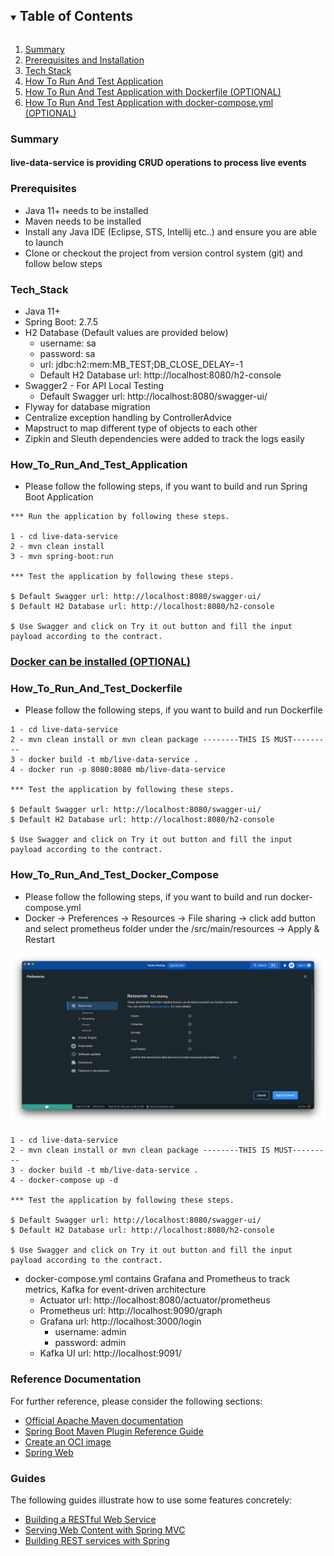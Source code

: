 <!-- TABLE OF CONTENTS -->
<details open="open">
  <summary><h2 style="display: inline-block">Table of Contents</h2></summary>
  <ol>
    <li><a href="#Summary">Summary</a></li>
    <li><a href="#Prerequisites">Prerequisites and Installation</a></li>
    <li><a href="#Tech_Stack">Tech Stack</a></li>
    <li><a href="#How_To_Run_And_Test_Application">How To Run And Test Application</a></li>
    <li><a href="#How_To_Run_And_Test_Dockerfile">How To Run And Test Application with Dockerfile (OPTIONAL)</a></li>
    <li><a href="#How_To_Run_And_Test_Docker_Compose">How To Run And Test Application with docker-compose.yml (OPTIONAL)</a></li>
  </ol>
</details>

### Summary

#### live-data-service is providing CRUD operations to process live events

### Prerequisites

- Java 11+ needs to be installed
- Maven needs to be installed
- Install any Java IDE (Eclipse, STS, Intellij etc..) and ensure you are able to launch
- Clone or checkout the project from version control system (git) and follow below steps

### Tech_Stack

- Java 11+
- Spring Boot: 2.7.5
- H2 Database (Default values are provided below)
    - username: sa
    - password: sa
    - url: jdbc:h2:mem:MB_TEST;DB_CLOSE_DELAY=-1
    - Default H2 Database url: http://localhost:8080/h2-console
- Swagger2 - For API Local Testing
    - Default Swagger url: http://localhost:8080/swagger-ui/
- Flyway for database migration
- Centralize exception handling by ControllerAdvice
- Mapstruct to map different type of objects to each other
- Zipkin and Sleuth dependencies were added to track the logs easily

### How_To_Run_And_Test_Application

- Please follow the following steps, if you want to build and run Spring Boot Application

```
*** Run the application by following these steps.

1 - cd live-data-service
2 - mvn clean install
3 - mvn spring-boot:run

*** Test the application by following these steps.

$ Default Swagger url: http://localhost:8080/swagger-ui/
$ Default H2 Database url: http://localhost:8080/h2-console

$ Use Swagger and click on Try it out button and fill the input payload according to the contract.
```

### [Docker can be installed (OPTIONAL)](https://spring.io/guides/topicals/spring-boot-docker/)

### How_To_Run_And_Test_Dockerfile

- Please follow the following steps, if you want to build and run Dockerfile

```
1 - cd live-data-service
2 - mvn clean install or mvn clean package --------THIS IS MUST---------
3 - docker build -t mb/live-data-service .
4 - docker run -p 8080:8080 mb/live-data-service

*** Test the application by following these steps.

$ Default Swagger url: http://localhost:8080/swagger-ui/
$ Default H2 Database url: http://localhost:8080/h2-console

$ Use Swagger and click on Try it out button and fill the input payload according to the contract.
```

### How_To_Run_And_Test_Docker_Compose

- Please follow the following steps, if you want to build and run docker-compose.yml
- Docker -> Preferences -> Resources -> File sharing -> click add button and select prometheus folder under the
  /src/main/resources -> Apply & Restart

![img.png](img.png)

```
1 - cd live-data-service
2 - mvn clean install or mvn clean package --------THIS IS MUST---------
3 - docker build -t mb/live-data-service .
4 - docker-compose up -d

*** Test the application by following these steps.

$ Default Swagger url: http://localhost:8080/swagger-ui/
$ Default H2 Database url: http://localhost:8080/h2-console

$ Use Swagger and click on Try it out button and fill the input payload according to the contract.
```

- docker-compose.yml contains Grafana and Prometheus to track metrics, Kafka for event-driven architecture
    - Actuator url: http://localhost:8080/actuator/prometheus
    - Prometheus url: http://localhost:9090/graph
    - Grafana url: http://localhost:3000/login
        - username: admin
        - password: admin
    - Kafka UI url: http://localhost:9091/

### Reference Documentation

For further reference, please consider the following sections:

* [Official Apache Maven documentation](https://maven.apache.org/guides/index.html)
* [Spring Boot Maven Plugin Reference Guide](https://docs.spring.io/spring-boot/docs/2.7.5/maven-plugin/reference/html/)
* [Create an OCI image](https://docs.spring.io/spring-boot/docs/2.7.5/maven-plugin/reference/html/#build-image)
* [Spring Web](https://docs.spring.io/spring-boot/docs/2.7.5/reference/htmlsingle/#web)

### Guides

The following guides illustrate how to use some features concretely:

* [Building a RESTful Web Service](https://spring.io/guides/gs/rest-service/)
* [Serving Web Content with Spring MVC](https://spring.io/guides/gs/serving-web-content/)
* [Building REST services with Spring](https://spring.io/guides/tutorials/rest/)
